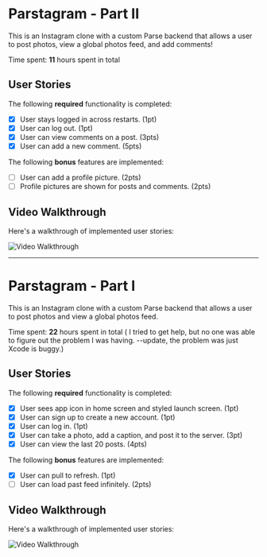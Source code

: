 # Parstagram - Part II

This is an Instagram clone with a custom Parse backend that allows a user to post photos, view a global photos feed, and add comments!

Time spent: **11** hours spent in total

## User Stories

The following **required** functionality is completed:

- [X] User stays logged in across restarts. (1pt)
- [X] User can log out. (1pt)
- [X] User can view comments on a post. (3pts)
- [X] User can add a new comment. (5pts)

The following **bonus** features are implemented:

- [ ] User can add a profile picture. (2pts)
- [ ] Profile pictures are shown for posts and comments. (2pts)

## Video Walkthrough

Here's a walkthrough of implemented user stories:

<img src='http://g.recordit.co/5Sy5EWqIgO.gif' title='Video Walkthrough' width='' alt='Video Walkthrough' />

---------------------------------------------------------------------------------------------------------------------------------------------------------------------------
# Parstagram - Part I

This is an Instagram clone with a custom Parse backend that allows a user to post photos and view a global photos feed.

Time spent: **22** hours spent in total
( I tried to get help, but no one was able to figure out the problem I was having. --update, the problem was just Xcode is buggy.)

## User Stories

The following **required** functionality is completed:

- [X] User sees app icon in home screen and styled launch screen. (1pt)
- [X] User can sign up to create a new account. (1pt)
- [X] User can log in. (1pt)
- [X] User can take a photo, add a caption, and post it to the server. (3pt)
- [X] User can view the last 20 posts. (4pts)

The following **bonus** features are implemented:

- [X] User can pull to refresh. (1pt)
- [ ] User can load past feed infinitely. (2pts)

## Video Walkthrough

Here's a walkthrough of implemented user stories:

<img src='http://g.recordit.co/7GAsZ3W90Q.gif' title='Video Walkthrough' width='' alt='Video Walkthrough' />
